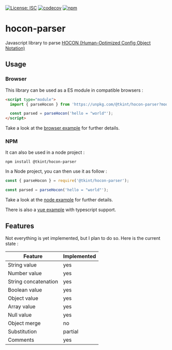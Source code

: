 [![License: ISC](https://img.shields.io/badge/License-ISC-blue.svg)](https://opensource.org/licenses/ISC)
[![codecov](https://codecov.io/gh/tkint/hocon-parser/branch/main/graph/badge.svg?token=GFYBM9AKJZ)](https://codecov.io/gh/tkint/hocon-parser)
[![npm](https://img.shields.io/npm/v/@tkint/hocon-parser)](https://www.npmjs.com/package/@tkint/hocon-parser)

# hocon-parser

Javascript library to parse [HOCON (Human-Optimized Config Object Notation)](https://github.com/lightbend/config)

## Usage

### Browser

This library can be used as a ES module in compatible browsers
:

```html
<script type="module">
  import { parseHocon } from 'https://unpkg.com/@tkint/hocon-parser?module';

  const parsed = parseHocon('hello = "world"');
</script>
```

Take a look at the [browser example](examples/browser) for further details.

### NPM

It can also be used in a node project :

```
npm install @tkint/hocon-parser
```

In a Node project, you can then use it as follow :

```js
const { parseHocon } = require('@tkint/hocon-parser');

const parsed = parseHocon('hello = "world"');
```

Take a look at the [node example](examples/node) for further details.

There is also a [vue example](examples/vue) with typescript support.

## Features

Not everything is yet implemented, but I plan to do so. Here is the current state :

| Feature | Implemented |
| ------- | ----------- |
| String value | yes |
| Number value | yes |
| String concatenation | yes |
| Boolean value | yes |
| Object value | yes |
| Array value | yes |
| Null value | yes |
| Object merge | no |
| Substitution | partial |
| Comments | yes |
